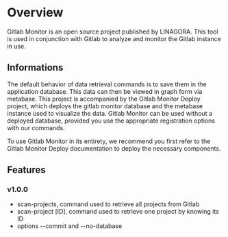 # Overview

Gitlab Monitor is an open source project published by LINAGORA. This tool is used in conjunction with Gitlab to analyze and monitor the Gitlab instance in use.

## Informations
The default behavior of data retrieval commands is to save them in the application database. This data can then be viewed in graph form via metabase. This project is accompanied by the Gitlab Monitor Deploy project, which deploys the gitlab monitor database and the metabase instance used to visualize the data. Gitlab Monitor can be used without a deployed database, provided you use the appropriate registration options with our commands.

To use Gitlab Monitor in its entirety, we recommend you first refer to the Gitlab Monitor Deploy documentation to deploy the necessary components.

## Features
### v1.0.0
- scan-projects, command used to retrieve all projects from Gitlab
- scan-project [ID], command used to retrieve one project by knowing its ID
- options --commit and --no-database